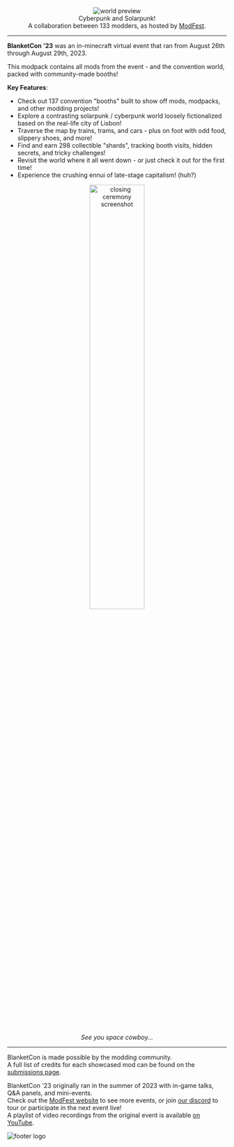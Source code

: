 <!--suppress HtmlDeprecatedTag, XmlDeprecatedElement -->
<center><img alt="world preview" src="https://cdn.modrinth.com/data/pUF1Af7c/images/9f37b5e7044f05be300b8a8dc16ba7f9f05349f2.png" /></center>

<center>
Cyberpunk and Solarpunk!<br/>
A collaboration between 133 modders, as hosted by <a href="https://modfest.net">ModFest</a>.
</center>

---

**BlanketCon '23** was an in-minecraft virtual event that ran from August 26th through August 29th, 2023.

This modpack contains all mods from the event - and the convention world, packed with community-made booths!

**Key Features**:
- Check out 137 convention "booths" built to show off mods, modpacks, and other modding projects!
- Explore a contrasting solarpunk / cyberpunk world loosely fictionalized based on the real-life city of Lisbon! 
- Traverse the map by trains, trams, and cars - plus on foot with odd food, slippery shoes, and more!
- Find and earn 298 collectible "shards", tracking booth visits, hidden secrets, and tricky challenges!
- Revisit the world where it all went down - or just check it out for the first time!
- Experience the crushing ennui of late-stage capitalism! (huh?)

<center>
<img width="50%" alt="closing ceremony screenshot" src="https://cdn.modrinth.com/data/pUF1Af7c/images/369d8bd168e9fd77a0320e69bd58c3f4f71e4163.png"/><br/>
<i>See you space cowboy...</i>
</center>

---

BlanketCon is made possible by the modding community.<br/>
A full list of credits for each showcased mod can be found on the [submissions page](https://modfest.net/bc23/submissions).<br/>

BlanketCon '23 originally ran in the summer of 2023 with in-game talks, Q&A panels, and mini-events.</br>
Check out the [ModFest website](https://modfest.net) to see more events, or join [our discord](https://discord.gg/gn543Ee) to tour or participate in the next event live!<br/>
A playlist of video recordings from the original event is available [on YouTube](https://www.youtube.com/playlist?list=PLt1hnuf_SwBeF1l6BAUaE7C3SOW63DOVD).<br/>

![footer logo](https://raw.githubusercontent.com/ModFest/blanketcon-site/main/23/images/logo.png)